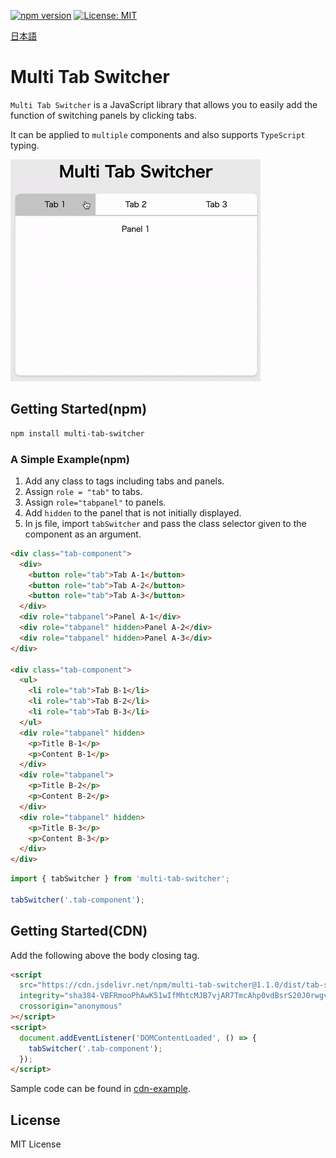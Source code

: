 [![npm version](https://badge.fury.io/js/multi-tab-switcher.svg)](https://badge.fury.io/js/multi-tab-switcher)
[![License: MIT](https://img.shields.io/badge/License-MIT-yellow.svg)](/LICENSE.md)

[日本語](/README-ja.md)

# Multi Tab Switcher

`Multi Tab Switcher` is a JavaScript library that allows you to easily add the function of switching panels by clicking tabs.

It can be applied to `multiple` components and also supports `TypeScript` typing.

![sample-gif](/cdn-example/sample.gif)

## Getting Started(npm)

```bash
npm install multi-tab-switcher
```

### A Simple Example(npm)

1. Add any class to tags including tabs and panels.
2. Assign `role = "tab"` to tabs.
3. Assign `role="tabpanel"` to panels.
4. Add `hidden` to the panel that is not initially displayed.
5. In js file, import `tabSwitcher` and pass the class selector given to the component as an argument.

```html
<div class="tab-component">
  <div>
    <button role="tab">Tab A-1</button>
    <button role="tab">Tab A-2</button>
    <button role="tab">Tab A-3</button>
  </div>
  <div role="tabpanel">Panel A-1</div>
  <div role="tabpanel" hidden>Panel A-2</div>
  <div role="tabpanel" hidden>Panel A-3</div>
</div>

<div class="tab-component">
  <ul>
    <li role="tab">Tab B-1</li>
    <li role="tab">Tab B-2</li>
    <li role="tab">Tab B-3</li>
  </ul>
  <div role="tabpanel" hidden>
    <p>Title B-1</p>
    <p>Content B-1</p>
  </div>
  <div role="tabpanel">
    <p>Title B-2</p>
    <p>Content B-2</p>
  </div>
  <div role="tabpanel" hidden>
    <p>Title B-3</p>
    <p>Content B-3</p>    
  </div>
</div>
```

```js
import { tabSwitcher } from 'multi-tab-switcher';

tabSwitcher('.tab-component');
```

## Getting Started(CDN)

Add the following above the body closing tag.

```html
<script
  src="https://cdn.jsdelivr.net/npm/multi-tab-switcher@1.1.0/dist/tab-switcher.min.js"
  integrity="sha384-VBFRmooPhAwK51wIfMhtcMJB7vjAR7TmcAhp0vdBsrS20J0rwgvsXwlMyNYpLUo5"
  crossorigin="anonymous"
></script>
<script>
  document.addEventListener('DOMContentLoaded', () => {
    tabSwitcher('.tab-component');
  });
</script>
```

Sample code can be found in [cdn-example](https://github.com/next-comfort/multi-tab-switcher/blob/main/cdn-example/).

## License

MIT License